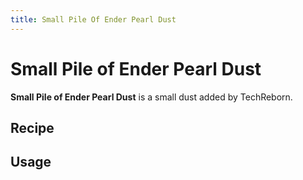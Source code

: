 ```yaml
---
title: Small Pile Of Ender Pearl Dust
---
```


<ItemImage file="small_pile_of_ender_pearl_dust" alt="Small Pile Of Ender Pearl Dust" size="200" />

# Small Pile of Ender Pearl Dust

**Small Pile of Ender Pearl Dust** is a small dust added by TechReborn.

## Recipe

<CraftingTable recipe="input air air air input air techreborn:ender_pearl_dust air input air air air output techreborn:small_pile_of_ender_pearl_dust,4"/>

## Usage

<CraftingTable recipe="input techreborn:small_pile_of_ender_pearl_dust techreborn:small_pile_of_ender_pearl_dust air input techreborn:small_pile_of_ender_pearl_dust techreborn:small_pile_of_ender_pearl_dust air input air air air output techreborn:ender_pearl_dust"/>